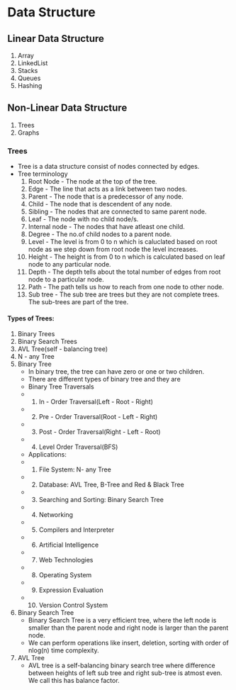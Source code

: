 # Data Structure
## Linear Data Structure
1. Array
2. LinkedList
3. Stacks
4. Queues
5. Hashing
## Non-Linear Data Structure
1. Trees
2. Graphs
### Trees
- Tree is a data structure consist of nodes connected by edges. 
- Tree terminology
  1. Root Node - The node at the top of the tree.
  2. Edge - The line that acts as a link between two nodes.
  3. Parent - The node that is a predecessor of any node.
  4. Child - The node that is descendent of any node.
  5. Sibling - The nodes that are connected to same parent node.
  6. Leaf - The node with no child node/s.
  7. Internal node - The nodes that have atleast one child.
  8. Degree - The no.of child nodes to a parent node.
  9. Level - The level is from 0 to n which is caluclated based on root node as we step down from root node the level increases.
  10. Height - The height is from 0 to n which is calculated based on leaf node to any particular node.
  11. Depth - The depth tells about the total number of edges from root node to a particular node.
  12. Path - The path tells us how to reach from one node to other node.
  13. Sub tree - The sub tree are trees but they are not complete trees. The sub-trees are part of the tree.
#### Types of Trees:
1. Binary Trees
2. Binary Search Trees
3. AVL Tree(self - balancing tree)
4. N - any Tree
1. Binary Tree
   - In binary tree, the tree can have zero or one or two children.
   - There are different types of binary tree and they are
   - Binary Tree Traversals
   - 1. In - Order Traversal(Left - Root - Right)
   - 2. Pre - Order Traversal(Root - Left - Right)
   - 3. Post - Order Traversal(Right - Left - Root)
   - 4. Level Order Traversal(BFS)
   - Applications:
   - 1. File System: N- any Tree
   - 2. Database: AVL Tree, B-Tree and Red & Black Tree
   - 3. Searching and Sorting: Binary Search Tree
   - 4. Networking
   - 5. Compilers and Interpreter
   - 6. Artificial Intelligence
   - 7. Web Technologies
   - 8. Operating System
   - 9. Expression Evaluation
   - 10. Version Control System
2. Binary Search Tree
   - Binary Search Tree is a very efficient tree, where the left node is smaller than the parent node and right node is larger than the parent node.
   - We can perform operations like insert, deletion, sorting with order of nlog(n) time complexity.
3. AVL Tree
   - AVL tree is a self-balancing binary search tree where difference between heights of left sub tree and right sub-tree is atmost even. We call this has balance factor.